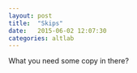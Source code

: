 ```yaml
---
layout: post
title:  "Skips"
date:   2015-06-02 12:07:30
categories: altlab
---
```


What you need some copy in there?
